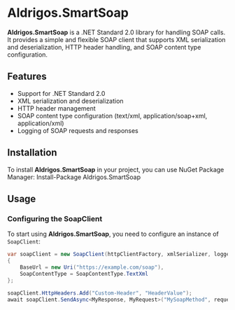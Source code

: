 # Aldrigos.SmartSoap

**Aldrigos.SmartSoap** is a .NET Standard 2.0 library for handling SOAP calls. It provides a simple and flexible SOAP client that supports XML serialization and deserialization, HTTP header handling, and SOAP content type configuration.

## Features

- Support for .NET Standard 2.0
- XML serialization and deserialization
- HTTP header management
- SOAP content type configuration (text/xml, application/soap+xml, application/xml)
- Logging of SOAP requests and responses

## Installation

To install **Aldrigos.SmartSoap** in your project, you can use NuGet Package Manager:
Install-Package Aldrigos.SmartSoap


## Usage

### Configuring the SoapClient

To start using **Aldrigos.SmartSoap**, you need to configure an instance of `SoapClient`:

```csharp
var soapClient = new SoapClient(httpClientFactory, xmlSerializer, logger)
{
    BaseUrl = new Uri("https://example.com/soap"),
    SoapContentType = SoapContentType.TextXml
};

soapClient.HttpHeaders.Add("Custom-Header", "HeaderValue");
await soapClient.SendAsync<MyResponse, MyRequest>("MySoapMethod", request);
```